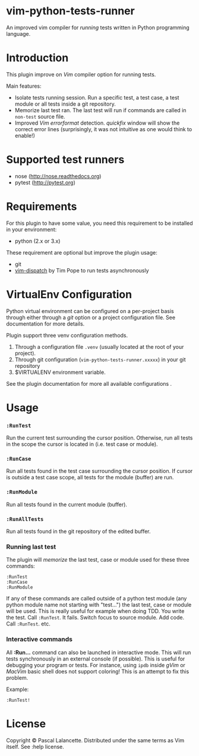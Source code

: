 vim-python-tests-runner
=======================

An improved vim compiler for *running* tests written in Python programming
language.

Introduction
============

This plugin improve on *Vim* compiler option for running tests.

Main features:

*   Isolate tests running session. Run a specific test, a test case, a test
    module or all tests inside a git repository.
*   Memorize last test ran. The last test will run if commands are called
    in `non-test` source file.
*   Improved *Vim* *errorformat* detection. *quickfix* window will show the
    correct error lines (surprisingly, it was not intuitive as one would
    think to enable!)

Supported test runners
======================

* nose (http://nose.readthedocs.org)
* pytest (http://pytest.org)


Requirements
============

For this plugin to have some value, you need this requirement to be installed in
your environment:

- python (2.x or 3.x)

These requirement are optional but improve the plugin usage:

- git
- [vim-dispatch](https://github.com/tpope/vim-dispatch) by Tim Pope to run tests
  asynchronously


VirtualEnv Configuration
========================

Python virtual environment can be configured on a per-project basis through
either through a *git* option or a project configuration file. See documentation
for more details.

Plugin support three venv configuration methods.

1. Through a configuration file `.venv` (usually located at the root of your
   project).
1. Through git configuration (`vim-python-tests-runner.xxxxx`) in your git
   repository
1. $VIRTUALENV environment variable.

See the plugin documentation for more all available configurations .

Usage
=====

### `:RunTest`

Run the current test surrounding the cursor position.  Otherwise, run all tests
in the scope the cursor is located in (i.e. test case or module).

### `:RunCase`

Run all tests found in the test case surrounding the cursor position. If cursor
is outside a test case scope, all tests for the module (buffer) are run.

### `:RunModule`

Run all tests found in the current module (buffer).

### `:RunAllTests`

Run all tests found in the git repository of the edited buffer.

### Running last test

The plugin will *memorize* the last test, case or module used for these three
commands:

    :RunTest
    :RunCase
    :RunModule

If any of these commands are called outside of a python test module (any python
module name not starting with "test...") the last test, case or module will be
used. This is really useful for example when doing TDD. You write the test. Call
`:RunTest`. It fails. Switch focus to source module. Add code. Call `:RunTest`.
etc.

### Interactive commands

All **:Run...** command can also be launched in interactive mode. This will run
tests synchronously in an external console (if possible). This is useful for
debugging your program or tests. For instance, using `ipdb` inside *gVim* or
*MacVim* basic shell does not support coloring! This is an attempt to fix this
problem.

Example:

    :RunTest!


License
=======

Copyright © Pascal Lalancette. Distributed under the same terms as Vim itself.
See :help license.

